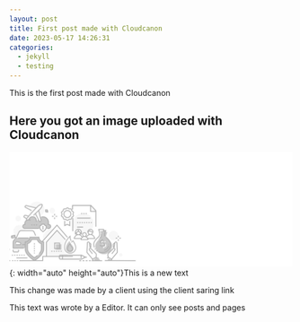 ```yaml
---
layout: post
title: First post made with Cloudcanon
date: 2023-05-17 14:26:31
categories:
  - jekyll
  - testing
---
```

This is the first post made with Cloudcanon

## Here you got an image uploaded with Cloudcanon

![](/uploads/home-header-desktop.png){: width="auto" height="auto"}This is a new text

This change was made by a client using the client saring link

This text was wrote by a Editor. It can only see posts and pages